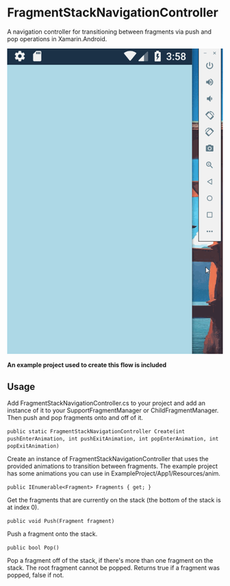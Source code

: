 # FragmentStackNavigationController

A navigation controller for transitioning between fragments via push and pop operations in Xamarin.Android.

![Image](demo.gif)

**An example project used to create this flow is included**

## Usage

Add FragmentStackNavigationController.cs to your project and add an instance of it to your SupportFragmentManager or ChildFragmentManager. Then push and pop fragments onto and off of it.

`public static FragmentStackNavigationController Create(int pushEnterAnimation, int pushExitAnimation, int popEnterAnimation, int popExitAnimation)`

Create an instance of FragmentStackNavigationController that uses the provided animations to transition between fragments. The example project has some animations you can use in ExampleProject/App1/Resources/anim.

`public IEnumerable<Fragment> Fragments { get; }`

Get the fragments that are currently on the stack (the bottom of the stack is at index 0).

`public void Push(Fragment fragment)`

Push a fragment onto the stack.

`public bool Pop()`

Pop a fragment off of the stack, if there's more than one fragment on the stack. The root fragment cannot be popped. Returns true if a fragment was popped, false if not.